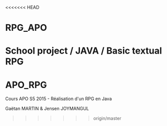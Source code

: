 <<<<<<< HEAD
# RPG_APO
School project / JAVA / Basic textual RPG
=======
# APO_RPG
Cours APO S5 2015 - Réalisation d'un RPG en Java

Gaëtan MARTIN & Jensen JOYMANGUL
>>>>>>> origin/master
